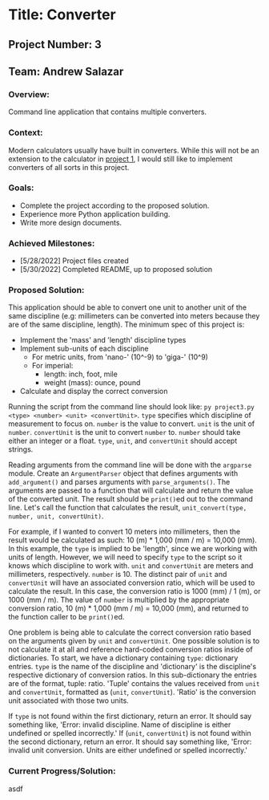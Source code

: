 # Title: Converter
## Project Number: 3
## Team: Andrew Salazar 
### Overview: 
Command line application that contains multiple converters. 
### Context:
Modern calculators usually have built in converters. While this will not
be an extension to the calculator in [project 1](../Proj1%20-%20CalculatorNoGUI/),
I would still like to implement converters of all sorts in this project. 
### Goals:
- Complete the project according to the proposed solution.
- Experience more Python application building.
- Write more design documents.
### Achieved Milestones:
- [5/28/2022] Project files created
- [5/30/2022] Completed README, up to proposed solution
### Proposed Solution:
This application should be able to convert one unit to another unit of the same discipline (e.g: millimeters can be converted into meters because they are of the same discipline, length). The minimum spec of this project is:
- Implement the 'mass' and 'length' discipline types
- Implement sub-units of each discipline
    - For metric units, from 'nano-' (10^-9) to 'giga-' (10^9)
    - For imperial:
        - length: inch, foot, mile
        - weight (mass): ounce, pound
- Calculate and display the correct conversion

Running the script from the command line should look like: `py project3.py <type> <number> <unit> <convertUnit>`. `type` specifies which discipline of measurement to focus on. `number` is the value to convert. `unit` is the unit of `number`. `convertUnit` is the unit to convert `number` to. `number` should take either an integer or a float. `type`, `unit`, and `convertUnit` should accept strings.

Reading arguments from the command line will be done with the `argparse` module. Create an `ArgumentParser` object that defines arguments with `add_argument()` and parses arguments with `parse_arguments()`. The arguments are passed to a function that will calculate and return the value of the converted unit. The result should be `print()`ed out to the command line. Let's call the function that calculates the result, `unit_convert(type, number, unit, convertUnit)`.

For example, if I wanted to convert 10 meters into millimeters, then the result would be calculated as such: 10 (m) * 1,000 (mm / m) = 10,000 (mm). In this example, the `type` is implied to be 'length', since we are working with units of length. However, we will need to specify `type` to the script so it knows which discipline to work with. `unit` and `convertUnit` are meters and millimeters, respectively. `number` is 10. The distinct pair of `unit` and `convertUnit` will have an associated conversion ratio, which will be used to calculate the result. In this case, the conversion ratio is 1000 (mm) / 1 (m), or 1000 (mm / m). The value of `number` is multiplied by the appropriate conversion ratio, 10 (m) * 1,000 (mm / m) = 10,000 (mm), and returned to the function caller to be `print()`ed.

One problem is being able to calculate the correct conversion ratio based on the arguments given by `unit` and `convertUnit`. One possible solution is to not calculate it at all and reference hard-coded conversion ratios inside of dictionaries. To start, we have a dictionary containing `type`: dictionary entries. `type` is the name of the discipline and 'dictionary' is the discipline's respective dictionary of conversion ratios. In this sub-dictionary the entries are of the format, tuple: ratio. 'Tuple' contains the values received from `unit` and `convertUnit`, formatted as (`unit`, `convertUnit`). 'Ratio' is the conversion unit associated with those two units. 

If `type` is not found within the first dictionary, return an error. It should say something like, 'Error: invalid discipline. Name of discipline is either undefined or spelled incorrectly.' If (`unit`, `convertUnit`) is not found within the second dictionary, return an error. It should say something like, 'Error: invalid unit conversion. Units are either undefined or spelled incorrectly.' 

### Current Progress/Solution:
asdf